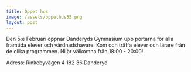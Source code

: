 ```yaml
---
title: Öppet hus
image: /assets/oppethus55.png
layout: post
---
```


Den 5:e Februari öppnar Danderyds Gymnasium upp portarna för alla framtida elever och vårdnadshavare. Kom och träffa elever och lärare från de olika programmen.
Ni är välkomna från 18:00 - 20:00!

Adress: 
Rinkebyvägen 4 
182 36 Danderyd
